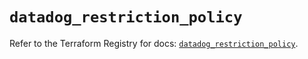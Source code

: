 # `datadog_restriction_policy`

Refer to the Terraform Registry for docs: [`datadog_restriction_policy`](https://registry.terraform.io/providers/datadog/datadog/3.38.0/docs/resources/restriction_policy).

